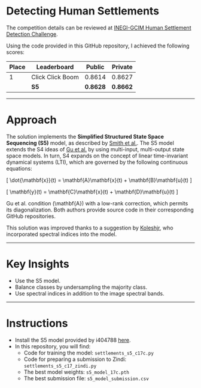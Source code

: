 # Detecting Human Settlements

The competition details can be reviewed at [INEGI-GCIM Human Settlement Detection Challenge](https://zindi.africa/competitions/inegi-gcim-human-settlement-detection-challenge).

Using the code provided in this GitHub repository, I achieved the following scores:

| Place | Leaderboard        | Public   | Private   |
|-------|--------------------|----------|-----------|
| 1     | Click Click Boom   | 0.8614   | 0.8627    |
|       | **S5**             | **0.8628** | **0.8662** |

---

# Approach 

The solution implements the **Simplified Structured State Space Sequencing (S5)** model, as described by [Smith et al.](https://arxiv.org/abs/2208.04933). The S5 model extends the S4 ideas of [Gu et al.](https://arxiv.org/abs/2111.00396) by using multi-input, multi-output state space models. In turn, S4 expands on the concept of linear time-invariant dynamical systems (LTI), which are governed by the following continuous equations:

\[
\dot{\mathbf{x}}(t) = \mathbf{A}\mathbf{x}(t) + \mathbf{B}\mathbf{u}(t)
\]

\[
\mathbf{y}(t) = \mathbf{C}\mathbf{x}(t) + \mathbf{D}\mathbf{u}(t)
\]

Gu et al. condition \(\mathbf{A}\) with a low-rank correction, which permits its diagonalization. Both authors provide source code in their corresponding GitHub repositories.

This solution was improved thanks to a suggestion by [Koleshjr](https://zindi.africa/competitions/inegi-gcim-human-settlement-detection-challenge/discussions/23313), who incorporated spectral indices into the model.

---

# Key Insights

* Use the S5 model.
* Balance classes by undersampling the majority class.
* Use spectral indices in addition to the image spectral bands.

---

# Instructions

* Install the S5 model provided by i404788 [here](https://github.com/i404788/s5-pytorch).
* In this repository, you will find:
  - Code for training the model: `settlements_s5_c17c.py`
  - Code for preparing a submission to Zindi: `settlements_s5_c17_zindi.py`
  - The best model weights: `s5_model_17c.pth`
  - The best submission file: `s5_model_submission.csv`

 


  









